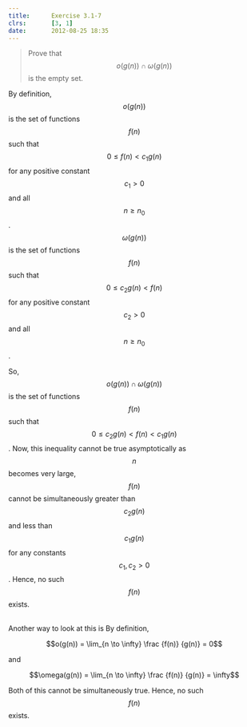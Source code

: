 ```yaml
---
title:      Exercise 3.1-7
clrs:       [3, 1]
date:       2012-08-25 18:35
---
```


>Prove that $$o(g(n)) \cap \omega(g(n))$$ is the empty set.

By definition,
$$o(g(n))$$ is the set of functions $$f(n)$$ such that $$0 \le f(n) < c_1g(n)$$ for any positive constant $$c_1 > 0$$ and all $$n \ge n_0$$.
$$\omega(g(n))$$ is the set of functions $$f(n)$$ such that $$0 \le c_2g(n) < f(n)$$ for any positive constant $$c_2 > 0$$ and all $$n \ge n_0$$.

So, $$o(g(n)) \cap \omega(g(n))$$ is the set of functions $$f(n)$$ such that $$0 \le c_2g(n) < f(n) <c_1g(n)$$. Now, this inequality cannot be true asymptotically as $$n$$ becomes very large, $$f(n)$$ cannot be simultaneously greater than $$c_2g(n)$$ and less than $$c_1g(n)$$ for any constants $$c_1, c_2 > 0$$. Hence, no such $$f(n)$$ exists.

<br/>
Another way to look at this is By definition,

$$o(g(n)) = \lim_{n \to \infty} \frac {f(n)} {g(n)} = 0$$

and

$$\omega(g(n)) = \lim_{n \to \infty} \frac {f(n)} {g(n)} = \infty$$

Both of this cannot be simultaneously true. Hence, no such $$f(n)$$ exists.